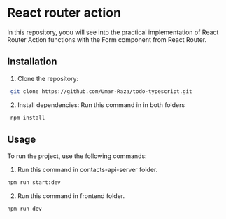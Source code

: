 # React router action
 In this repository, yoou will see into the practical implementation of React Router Action functions with the Form component from React Router.

## Installation
1. Clone the repository:
```bash
 git clone https://github.com/Umar-Raza/todo-typescript.git
```

2. Install dependencies:
   Run this command in in both folders
```bash
 npm install
```
## Usage
To run the project, use the following commands:

1. Run this command in contacts-api-server folder. 

```bash
npm run start:dev
```
2. Run this command in frontend folder. 

```bash
npm run dev
```
